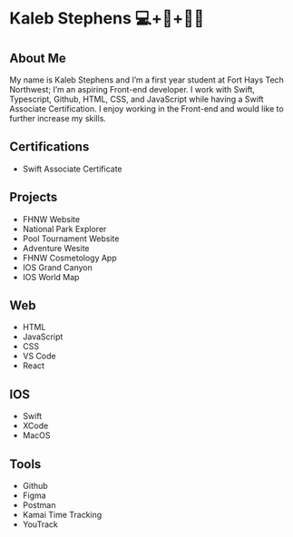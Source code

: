 <h1>Kaleb Stephens 💻+🏀+✍🏽</h1>

<h2>About Me</h2>
<p>My name is Kaleb Stephens and I’m a first year student at Fort Hays Tech Northwest; I’m an aspiring Front-end developer. I work with Swift, Typescript, Github, HTML, CSS, and JavaScript while having a Swift Associate Certification. I enjoy working in the Front-end and would like to further increase my skills.
</p>

<h2>Certifications</h2>
<ul>
  <li>Swift Associate Certificate</li>
</ul>

<h2>Projects</h2>
<ul>
  <li>FHNW Website</li>
  <li>National Park Explorer</li>
  <li>Pool Tournament Website</li>
  <li>Adventure Wesite</li>
  <li>FHNW Cosmetology App</li>
  <li>IOS Grand Canyon</li>
  <li>IOS World Map</li>
</ul>

<h2>Web</h2>
<ul>
  <li>HTML</li>
  <li>JavaScript</li>
  <li>CSS</li>
  <li>VS Code</li>
  <li>React</li>
</ul>

<h2>IOS</h2>
<ul>
  <li>Swift</li>
  <li>XCode</li>
  <li>MacOS</li>
</ul>

<h2>Tools</h2>
<ul>
  <li>Github</li>
  <li>Figma</li>
  <li>Postman</li>
  <li>Kamai Time Tracking</li>
  <li>YouTrack</li>
</ul>
<!--
**KalebSteph/KalebSteph** is a ✨ _special_ ✨ repository because its `README.md` (this file) appears on your GitHub profile.

Here are some ideas to get you started:

- 🔭 I’m currently working on ...
- 🌱 I’m currently learning ...
- 👯 I’m looking to collaborate on ...
- 🤔 I’m looking for help with ...
- 💬 Ask me about ...
- 📫 How to reach me: ...
- 😄 Pronouns: ...
- ⚡ Fun fact: ...
-->
